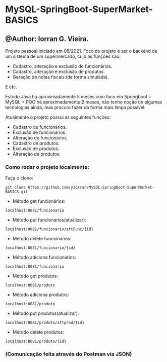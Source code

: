 # MySQL-SpringBoot-SuperMarket-BASICS

## @Author: Iorran G. Vieira.

Projeto pessoal iniciado em 08/2021.
Foco do projeto é ser o backend de um sistema de um supermercado, cujo as funções são:
 
 * Cadastro, alteração e exclusão de funcionários.
 * Cadastro, alteração e exclusão de produtos.
 * Geração de notas fiscais (de forma simulada).
 
 E etc.
 
 Estudo Java há aproximadamente 5 meses com foco em Springboot + MySQL + POO há aproximadamente 2 meses, não tenho noção de algumas tecnologias ainda, mas procuro fazer da forma mais limpa possível.
 
 Atualmente o projeto possui as seguintes funções: 
 
 * Cadastro de funcionários.
 * Exclusão de funcionários.
 * Alteração de funcionários.
 * Cadastro de produtos.
 * Exclusão de produtos.
 * Alteração de produtos.
 
 ### Como rodar o projeto localmente:
 
 Faça o clone: 
 ```
 git clone https://github.com/yIorran/MySQL-SpringBoot-SuperMarket-BASICS.git
 ```
 
 * Método get funcionários: 
 ```
 localhost:8081/funcionario
 ```
 
 * Método put funcionários(atualizar): 
 ```
 localhost:8081/funcionario/attFunc/{id}
 ```
 
 * Método delete funcionários: 
 ```
 localhost:8081/funcionario/{id}
 ```
 
 * Método adiciona funcionários: 
 ```
 localhost:8081/funcionario
 ```
 
 * Método get produtos: 
 ```
 localhost:8081/produto
 ```
 
  * Método adiciona produtos: 
 ```
 localhost:8081/produto
 ```
 
 * Método put produtos(atualizar): 
 ```
 localhost:8081/produto/attprod/{id}
 ```
 
 * Método delete produtos: 
 ```
 localhost:8081/produto/{id}
 ```
 
 ### (Comunicação feita através do Postman via JSON)
 
 
